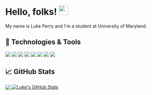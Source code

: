# Hello, folks! <img src="https://raw.githubusercontent.com/MartinHeinz/MartinHeinz/master/wave.gif" width="30px">

My name is Luke Perry and I'm a student at University of Maryland. 

## 🔧 Technologies & Tools
![](https://img.shields.io/badge/Ubuntu-OS-informational?style=flat&logo=ubuntu&logoColor=orange&color=blue)
![](https://img.shields.io/badge/Neovim-Editor-informational?style=flat&logo=neovim&logoColor=green&color=blue)
![](https://img.shields.io/badge/Python-Code-informational?style=flat&logo=python&logoColor=white&color=blue)
![](https://img.shields.io/badge/JavaScript-Code-informational?style=flat&logo=javascript&logoColor=white&color=blue)
![](https://img.shields.io/badge/Bash-Shell-informational?style=flat&logo=gnu-bash&logoColor=black&color=blue)
![](https://img.shields.io/badge/PostgreSQL-Tools-informational?style=flat&logo=postgresql&logoColor=white&color=blue)
![](https://img.shields.io/badge/Docker-Tools-informational?style=flat&logo=docker&logoColor=blue&color=blue)
![](https://img.shields.io/badge/Kubernetes-Tools-informational?style=flat&logo=kubernetes&logoColor=white&color=blue)

## &#x1f4c8; GitHub Stats

<a href="https://github.com/lukerepos/lukerepos">
  <img align="center" src="https://github-readme-stats.vercel.app/api/top-langs/?username=lukerepos&hide=java,html,tex&title_color=ffffff&text_color=c9cacc&icon_color=2bbc8a&bg_color=1d1f21&langs_count=3" />
</a>
<a href="https://github.com/lukerepos/lukerepos">
  <img align="center" src="https://github-readme-stats.vercel.app/api?username=lukerepos&show_icons=true&line_height=27&count_private=true&title_color=ffffff&text_color=c9cacc&icon_color=2bbc8a&bg_color=1d1f21" alt="Luke's GitHub Stats" />
</a> 

[2.1]: http://i.imgur.com/0o48UoR.png (github icon with padding)

[2.2]: http://i.imgur.com/9I6NRUm.png (github icon without padding)
[3.2]: https://raw.githubusercontent.com/MartinHeinz/MartinHeinz/master/linkedin-3-16.png (LinkedIn icon without padding)


<!-- links to your social media accounts -->
[3]: https://www.linkedin.com/in/lukenperry/


<!-- Resources -->
<!-- Icons: https://simpleicons.org/ -->
<!-- GitHub Stats: https://github.com/anuraghazra/github-readme-stats -->
<!-- Emojis: https://emojipedia.org/emoji/ -->
<!-- HTML Emojis: https://www.fileformat.info/index.htm -->
<!-- Shields: https://shields.io/ -->
<!-- Awesome GitHub Profile README: https://github.com/abhisheknaiidu/awesome-github-profile-readme -->
